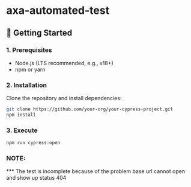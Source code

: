 # axa-automated-test

## 🚀 Getting Started

### 1. Prerequisites
- Node.js (LTS recommended, e.g., v18+)
- npm or yarn

### 2. Installation
Clone the repository and install dependencies:

```bash
git clone https://github.com/your-org/your-cypress-project.git
npm install
```

### 3. Execute
```bash 
npm run cypress:open
```

### NOTE:
*** The test is incomplete because of the problem base url cannot open and show up status 404